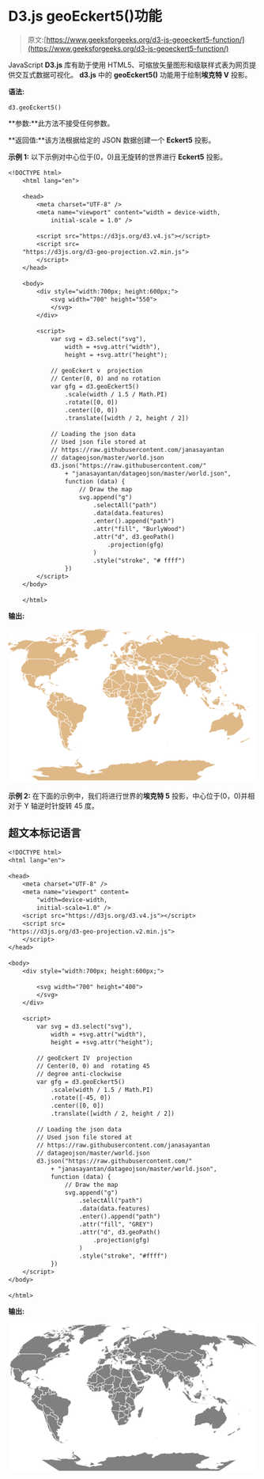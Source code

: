 # D3.js geoEckert5()功能

> 原文:[https://www.geeksforgeeks.org/d3-js-geoeckert5-function/](https://www.geeksforgeeks.org/d3-js-geoeckert5-function/)

JavaScript **D3.js** 库有助于使用 HTML5、可缩放矢量图形和级联样式表为网页提供交互式数据可视化。 **d3.js** 中的 **geoEckert5()** 功能用于绘制**埃克特 V** 投影。

**语法:**

```
d3.geoEckert5()
```

**参数:**此方法不接受任何参数。

**返回值:**该方法根据给定的 JSON 数据创建一个 **Eckert5** 投影。

**示例 1:** 以下示例对中心位于(0，0)且无旋转的世界进行 **Eckert5** 投影。

```
<!DOCTYPE html>
    <html lang="en">

    <head>
        <meta charset="UTF-8" />
        <meta name="viewport" content="width = device-width, 
            initial-scale = 1.0" />

        <script src="https://d3js.org/d3.v4.js"></script>
        <script src=
    "https://d3js.org/d3-geo-projection.v2.min.js">
        </script>
    </head>

    <body>
        <div style="width:700px; height:600px;">
            <svg width="700" height="550">
            </svg>
        </div>

        <script>
            var svg = d3.select("svg"),
                width = +svg.attr("width"),
                height = +svg.attr("height");

            // geoEckert v  projection
            // Center(0, 0) and no rotation
            var gfg = d3.geoEckert5()
                .scale(width / 1.5 / Math.PI)
                .rotate([0, 0])
                .center([0, 0])
                .translate([width / 2, height / 2])

            // Loading the json data
            // Used json file stored at
            // https://raw.githubusercontent.com/janasayantan
            // datageojson/master/world.json
            d3.json("https://raw.githubusercontent.com/"
                + "janasayantan/datageojson/master/world.json",
                function (data) {
                    // Draw the map
                    svg.append("g")
                        .selectAll("path")
                        .data(data.features)
                        .enter().append("path")
                        .attr("fill", "BurlyWood")
                        .attr("d", d3.geoPath()
                            .projection(gfg)
                        )
                        .style("stroke", "# ffff")
                })
        </script>
    </body>

    </html>
```

**输出:**

![](img/9966f2e462ed4781844bf905b77329a4.png)

**示例 2:** 在下面的示例中，我们将进行世界的**埃克特 5** 投影，中心位于(0，0)并相对于 Y 轴逆时针旋转 45 度。

## 超文本标记语言

```
<!DOCTYPE html>
<html lang="en">

<head>
    <meta charset="UTF-8" />
    <meta name="viewport" content=
        "width=device-width, 
        initial-scale=1.0" />
    <script src="https://d3js.org/d3.v4.js"></script>
    <script src=
"https://d3js.org/d3-geo-projection.v2.min.js">
    </script>
</head>

<body>
    <div style="width:700px; height:600px;">

        <svg width="700" height="400">
        </svg>
    </div>

    <script>
        var svg = d3.select("svg"),
            width = +svg.attr("width"),
            height = +svg.attr("height");

        // geoEckert IV  projection
        // Center(0, 0) and  rotating 45
        // degree anti-clockwise
        var gfg = d3.geoEckert5()
            .scale(width / 1.5 / Math.PI)
            .rotate([-45, 0])
            .center([0, 0])
            .translate([width / 2, height / 2])

        // Loading the json data
        // Used json file stored at 
        // https://raw.githubusercontent.com/janasayantan
        // datageojson/master/world.json
        d3.json("https://raw.githubusercontent.com/"
            + "janasayantan/datageojson/master/world.json",
            function (data) {
                // Draw the map
                svg.append("g")
                    .selectAll("path")
                    .data(data.features)
                    .enter().append("path")
                    .attr("fill", "GREY")
                    .attr("d", d3.geoPath()
                        .projection(gfg)
                    )
                    .style("stroke", "#ffff")
            })
    </script>
</body>

</html>
```

**输出:**

![](img/b3399b048ff6520296e7c11472e11750.png)